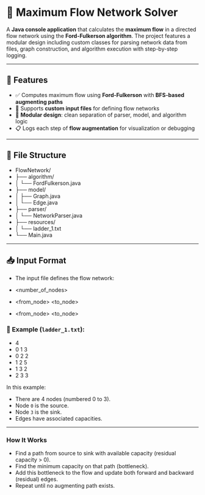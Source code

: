 # 🔗 Maximum Flow Network Solver

A **Java console application** that calculates the **maximum flow** in a directed flow network using the **Ford-Fulkerson algorithm**. The project features a modular design including custom classes for parsing network data from files, graph construction, and algorithm execution with step-by-step logging.

---

## 📌 Features

- ✅ Computes maximum flow using **Ford-Fulkerson** with **BFS-based augmenting paths**
- 📂 Supports **custom input files** for defining flow networks
- 🧠 **Modular design**: clean separation of parser, model, and algorithm logic
- 📋 Logs each step of **flow augmentation** for visualization or debugging

---

## 📁 File Structure

- FlowNetwork/
- ├── algorithm/
- │ └── FordFulkerson.java
- ├── model/
- │ ├── Graph.java
- │ └── Edge.java
- ├── parser/
- │ └── NetworkParser.java
- ├── resources/
- │ └── ladder_1.txt
- └── Main.java

---

## 📥 Input Format

- The input file defines the flow network:

- <number_of_nodes>
- <from_node> <to_node> <capacity>
- <from_node> <to_node> <capacity>

### 📄 Example (`ladder_1.txt`):

- 4
- 0 1 3
- 0 2 2
- 1 2 5
- 1 3 2
- 2 3 3
  
In this example:
- There are 4 nodes (numbered 0 to 3).
- Node `0` is the source.
- Node `3` is the sink.
- Edges have associated capacities.

---

### How It Works

- Find a path from source to sink with available capacity (residual capacity > 0).
- Find the minimum capacity on that path (bottleneck).
- Add this bottleneck to the flow and update both forward and backward (residual) edges.
- Repeat until no augmenting path exists.
